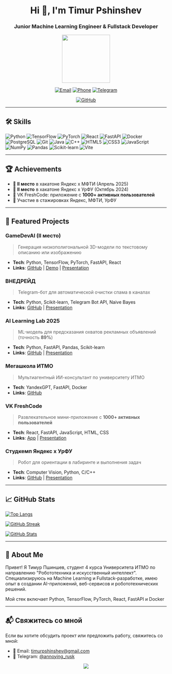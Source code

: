 <h1 align="center">Hi 👋, I'm Timur Pshinshev</h1>
<h3 align="center">Junior Machine Learning Engineer & Fullstack Developer</h3>

<p align="center">
  <a href="https://github.com/TimurPshITMO">
    <img src="https://github.com/TimurPshITMO.png" width="150" height="150" />
  </a>
</p>

<p align="center">
  <a href="mailto:timurpshinshev@gmail.com"><img src="https://img.shields.io/badge/Email-timurpshinshev@gmail.com-red?style=for-the-badge&logo=gmail" alt="Email"></a>
  <a href="tel:+79298855290"><img src="https://img.shields.io/badge/Phone-+7(929)885-52-90-blue?style=for-the-badge&logo=telegram" alt="Phone"></a>
  <a href="https://t.me/annoying_rusk"><img src="https://img.shields.io/badge/Telegram-@annoying_rusk-2CA5E0?style=for-the-badge&logo=telegram" alt="Telegram"></a>
</p>

<p align="center">
  <a href="https://github.com/TimurPshITMO"><img src="https://img.shields.io/badge/GitHub-TimurPshITMO-black?style=for-the-badge&logo=github" alt="GitHub"></a>
</p>

---

## 🛠️ Skills

![Python](https://img.shields.io/badge/Python-3776AB?style=for-the-badge&logo=python&logoColor=white)
![TensorFlow](https://img.shields.io/badge/TensorFlow-FF6F00?style=for-the-badge&logo=tensorflow&logoColor=white)
![PyTorch](https://img.shields.io/badge/PyTorch-EE4C2C?style=for-the-badge&logo=pytorch&logoColor=white)
![React](https://img.shields.io/badge/React-61DAFB?style=for-the-badge&logo=react&logoColor=black)
![FastAPI](https://img.shields.io/badge/FastAPI-009688?style=for-the-badge&logo=fastapi&logoColor=white)
![Docker](https://img.shields.io/badge/Docker-2496ED?style=for-the-badge&logo=docker&logoColor=white)
![PostgreSQL](https://img.shields.io/badge/PostgreSQL-316192?style=for-the-badge&logo=postgresql&logoColor=white)
![Git](https://img.shields.io/badge/Git-F05032?style=for-the-badge&logo=git&logoColor=white)
![Java](https://img.shields.io/badge/Java-007396?style=for-the-badge&logo=java&logoColor=white)
![C++](https://img.shields.io/badge/C%2B%2B-00599C?style=for-the-badge&logo=c%2B%2B&logoColor=white)
![HTML5](https://img.shields.io/badge/HTML5-E34F26?style=for-the-badge&logo=html5&logoColor=white)
![CSS3](https://img.shields.io/badge/CSS3-1572B6?style=for-the-badge&logo=css3&logoColor=white)
![JavaScript](https://img.shields.io/badge/JavaScript-F7DF1E?style=for-the-badge&logo=javascript&logoColor=black)
![NumPy](https://img.shields.io/badge/NumPy-013243?style=for-the-badge&logo=numpy&logoColor=white)
![Pandas](https://img.shields.io/badge/Pandas-150458?style=for-the-badge&logo=pandas&logoColor=white)
![Scikit-learn](https://img.shields.io/badge/Scikit--learn-F7931E?style=for-the-badge&logo=scikit-learn&logoColor=white)
![Vite](https://img.shields.io/badge/Vite-646CFF?style=for-the-badge&logo=vite&logoColor=white)

---

## 🏆 Achievements

- 🥈 **II место** в хакатоне Яндекс x МФТИ (Апрель 2025)
- 🥈 **II место** в хакатоне Яндекс x УрФУ (Октябрь 2024)
- 🚀 VK FreshCode: приложение с **1000+ активных пользователей**
- 🌟 Участие в стажировках Яндекс, МФТИ, УрФУ

---

## 🚀 Featured Projects

### GameDevAI (II место)

> Генерация низкополигональной 3D-модели по текстовому описанию или изображению

- **Tech**: Python, TensorFlow, PyTorch, FastAPI, React
- **Links**: [GitHub](https://github.com/TimurPshITMO/GameDevAI) | [Demo](ссылка) | [Presentation](ссылка)

### ВНЕДРЕЙД

> Telegram-бот для автоматической очистки спама в каналах

- **Tech**: Python, Scikit-learn, Telegram Bot API, Naive Bayes
- **Links**: [GitHub](https://github.com/TimurPshITMO/VNEBREYD) | [Presentation](ссылка)

### AI Learning Lab 2025

> ML-модель для предсказания охватов рекламных объявлений (точность **89%**)

- **Tech**: Python, FastAPI, Pandas, Scikit-learn
- **Links**: [GitHub](https://github.com/TimurPshITMO/AI_Learning_Lab_2025) | [Presentation](ссылка)

### Мегашкола ИТМО

> Мультиагентный ИИ-консультант по университету ИТМО

- **Tech**: YandexGPT, FastAPI, Docker
- **Links**: [GitHub](https://github.com/TimurPshITMO/Megashkola_ITMO)

### VK FreshCode

> Развлекательное мини-приложение с **1000+ активных пользователей**

- **Tech**: React, FastAPI, JavaScript, HTML, CSS
- **Links**: [App](ссылка) | [Presentation](ссылка)

### Студкемп Яндекс x УрФУ

> Робот для ориентации в лабиринте и выполнения задач

- **Tech**: Computer Vision, Python, C/C++
- **Links**: [GitHub](https://github.com/TimurPshITMO/Yandex_UrFU) | [Presentation](ссылка)

---

## 📈 GitHub Stats

[![Top Langs](https://github-readme-stats.vercel.app/api/top-langs/?username=TimurPshITMO&layout=compact&theme=radical)](https://github.com/TimurPshITMO)

[![GitHub Streak](https://streak-stats.demolab.com?user=TimurPshITMO&theme=radical&hide_border=true)](https://github.com/TimurPshITMO)

[![GitHub Stats](https://github-readme-stats.vercel.app/api?username=TimurPshITMO&show_icons=true&theme=radical&hide_border=true)](https://github.com/TimurPshITMO)

---

## 💬 About Me

Привет! Я Тимур Пшиншев, студент 4 курса Университета ИТМО по направлению "Робототехника и искусственный интеллект". Специализируюсь на Machine Learning и Fullstack-разработке, имею опыт в создании AI-приложений, веб-сервисов и робототехнических решений.

Мой стек включает Python, TensorFlow, PyTorch, React, FastAPI и Docker

---

## 📬 Свяжитесь со мной

Если вы хотите обсудить проект или предложить работу, свяжитесь со мной:

- 📧 Email: timurpshinshev@gmail.com
- 📱 Telegram: [@annoying_rusk](https://t.me/annoying_rusk)

<p align="center">
  <img src="https://github.com/TimurPshITMO/TimurPshITMO/blob/main/github-contribution-grid-snake.svg" />
</p>
